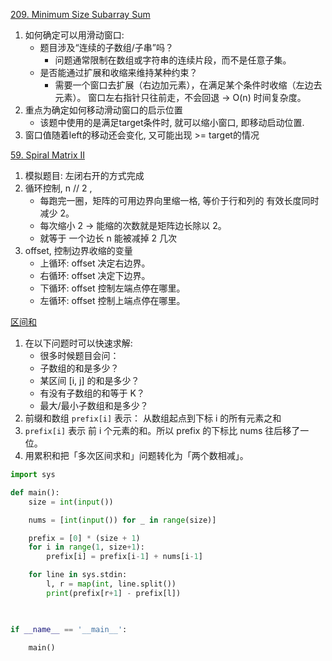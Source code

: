 
[209. Minimum Size Subarray Sum](https://leetcode.com/problems/minimum-size-subarray-sum/description/)
1. 如何确定可以用滑动窗口:
    * 题目涉及“连续的子数组/子串”吗？
        * 问题通常限制在数组或字符串的连续片段，而不是任意子集。
    * 是否能通过扩展和收缩来维持某种约束？
        * 需要一个窗口去扩展（右边加元素），在满足某个条件时收缩（左边去元素）。
窗口左右指针只往前走，不会回退 → O(n) 时间复杂度。
2. 重点为确定如何移动滑动窗口的启示位置
    * 该题中使用的是满足target条件时, 就可以缩小窗口, 即移动启动位置.
3. 窗口值随着left的移动还会变化, 又可能出现 >= target的情况


[59. Spiral Matrix II](https://leetcode.com/problems/spiral-matrix-ii/)

1. 模拟题目: 左闭右开的方式完成
2. 循环控制, n // 2 , 
    * 每跑完一圈，矩阵的可用边界向里缩一格, 等价于行和列的 有效长度同时减少 2。
    * 每次缩小 2 → 能缩的次数就是矩阵边长除以 2。
    * 就等于 一个边长 n 能被减掉 2 几次
3. offset, 控制边界收缩的变量
    * 上循环: offset 决定右边界。
    * 右循环: offset 决定下边界。
    * 下循环: offset 控制左端点停在哪里。
    * 左循环: offset 控制上端点停在哪里。

[区间和](https://programmercarl.com/kamacoder/0058.%E5%8C%BA%E9%97%B4%E5%92%8C.html#%E5%85%B6%E4%BB%96%E8%AF%AD%E8%A8%80%E7%89%88%E6%9C%AC)
1. 在以下问题时可以快速求解:
    * 很多时候题目会问：
    * 子数组的和是多少？
    * 某区间 [i, j] 的和是多少？
    * 有没有子数组的和等于 K？
    * 最大/最小子数组和是多少？
2. 前缀和数组 `prefix[i]` 表示： 从数组起点到下标 i 的所有元素之和
3. `prefix[i]` 表示 前 i 个元素的和。所以 prefix 的下标比 nums 往后移了一位。
4. 用累积和把「多次区间求和」问题转化为「两个数相减」。

```python
import sys

def main():
    size = int(input())

    nums = [int(input()) for _ in range(size)]

    prefix = [0] * (size + 1)
    for i in range(1, size+1):
        prefix[i] = prefix[i-1] + nums[i-1]

    for line in sys.stdin:
        l, r = map(int, line.split())
        print(prefix[r+1] - prefix[l])
    


if __name__ == '__main__':

    main()
```